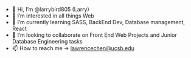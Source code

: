 - 👋 Hi, I’m @larrybird805 (Larry)
- 👀 I’m interested in all things Web 
- 🌱 I’m currently learning SASS, BackEnd Dev, Database management, React 
- 💞️ I’m looking to collaborate on Front End Web Projects and Junior Database Engineering tasks
- 📫 How to reach me -> lawrencechen@ucsb.edu 

<!---
larrybird805/larrybird805 is a ✨ special ✨ repository because its `README.md` (this file) appears on your GitHub profile.
You can click the Preview link to take a look at your changes.
--->
